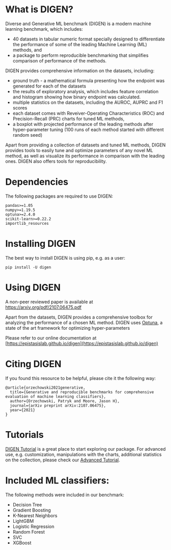 # What is DIGEN?

Diverse and Generative ML benchmark (DIGEN) is a modern machine learning benchmark, which includes:
- 40 datasets in tabular numeric format specially designed to differentiate the performance of some of the leading Machine Learning (ML) methods, and
- a package to perform reproducible benchmarking that simplifies comparison of performance of the methods.

DIGEN provides comprehensive information on the datasets, including:
- ground truth - a mathematical formula presenting how the endpoint was generated for each of the datasets
- the results of exploratory analysis, which includes feature correlation and histogram showing how binary endpoint was calculated.
- multiple statistics on the datasets, including the AUROC, AUPRC and F1 scores
- each dataset comes with Reveiver-Operating Characteristics (ROC) and Precision-Recall (PRC) charts for tuned ML methods, 
- a boxplot with projected performance of the leading methods after hyper-parameter tuning (100 runs of each method started with different random seed)

Apart from providing a collection of datasets and tuned ML methods, DIGEN provides tools to easily tune and optimize parameters of any novel ML method, as well as visualize its performance in comparison with the leading ones.
DIGEN also offers tools for reproducibility.


# Dependencies

The following packages are required to use DIGEN:

    pandas>=1.05
    numpy>=1.19.5
    optuna>=2.4.0
    scikit-learn>=0.22.2
    importlib_resources


# Installing DIGEN

The best way to install DIGEN is using pip, e.g. as a user:

    pip install -U digen


# Using DIGEN

A non-peer reviewed paper is available at https://arxiv.org/pdf/2107.06475.pdf

Apart from the datasets, DIGEN provides a comprehensive toolbox for analyzing the performance of a chosen ML method.
DIGEN uses [Optuna](https://github.com/optuna/optuna), a state of the art framework for optimizing hyper-parameters 

Please refer to our online documentation at [https://epistasislab.github.io/digen](https://epistasislab.github.io/digen)


# Citing DIGEN


If you found this resource to be helpful, please cite it the following way:

```
@article{orzechowski2021generative,
  title={Generative and reproducible benchmarks for comprehensive evaluation of machine learning classifiers},
  author={Orzechowski, Patryk and Moore, Jason H},
  journal={arXiv preprint arXiv:2107.06475},
  year={2021}
}
```

# Tutorials

[DIGEN Tutorial](https://github.com/EpistasisLab/digen/blob/main/DIGEN%20Tutorial.ipynb) is a great place to start exploring our package.
For advanced use, e.g. customization, manipulations with the charts, additional statistics on the collection, please check our [Advanced Tutorial](https://github.com/EpistasisLab/digen/blob/main/DIGEN%20Advanced.ipynb).


# Included ML classifiers:

The following methods were included in our benchmark:
- Decision Tree
- Gradient Boosting
- K-Nearest Neighbors
- LightGBM
- Logistic Regression
- Random Forest
- SVC
- XGBoost

